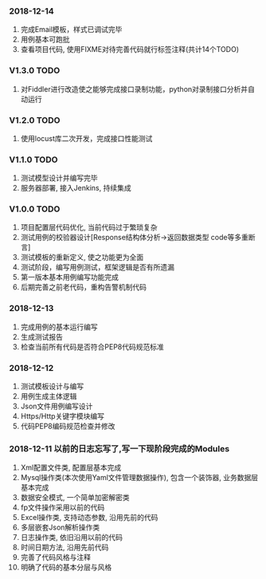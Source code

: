 ### 2018-12-14
1. 完成Email模板，样式已调试完毕
2. 用例基本可跑批
3. 查看项目代码, 使用FIXME对待完善代码就行标签注释(共计14个TODO)


### V1.3.0 TODO
1. 对Fiddler进行改造使之能够完成接口录制功能，python对录制接口分析并自动运行


### V1.2.0 TODO
1. 使用locust库二次开发，完成接口性能测试


### V1.1.0 TODO
1. 测试模型设计并编写完毕
2. 服务器部署, 接入Jenkins, 持续集成


### V1.0.0 TODO
1. 项目配置层代码优化, 当前代码过于繁琐复杂
2. 测试用例的校验器设计[Response结构体分析->返回数据类型 code等多重断言]
3. 测试模板的重新定义, 使之功能更为全面
4. 测试阶段，编写用例测试，框架逻辑是否有所遗漏
5. 第一版本基本用例编写功能完成
6. 后期完善之前老代码，重构告警机制代码


### 2018-12-13
1. 完成用例的基本运行编写
2. 生成测试报告
3. 检查当前所有代码是否符合PEP8代码规范标准


### 2018-12-12
1. 测试模板设计与编写
2. 用例生成主体逻辑
3. Json文件用例编写设计
4. Https/Http关键字模块编写
5. 代码PEP8编码规范检查并修改


### 2018-12-11 以前的日志忘写了,写一下现阶段完成的Modules
1. Xml配置文件类, 配置层基本完成
2. Mysql操作类(本次使用Yaml文件管理数据操作), 包含一个装饰器, 业务数据层基本完成
3. 数据安全模式, 一个简单加密解密类
4. fp文件操作采用以前的代码
5. Excel操作类, 支持动态参数, 沿用先前的代码
6. 多层嵌套Json解析操作类
7. 日志操作类, 依旧沿用以前的代码
8. 时间日期方法, 沿用先前代码
9. 完善了代码风格与注释
10. 明确了代码的基本分层与风格
